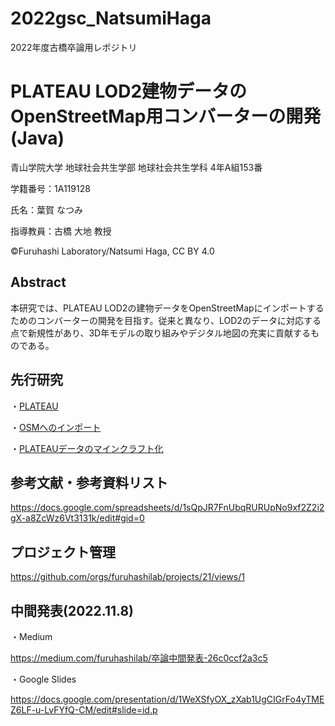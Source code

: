 # 2022gsc_NatsumiHaga

2022年度古橋卒論用レポジトリ

# PLATEAU LOD2建物データのOpenStreetMap用コンバーターの開発(Java)

青山学院大学 地球社会共生学部 地球社会共生学科 4年A組153番

学籍番号：1A119128　

氏名：葉賀 なつみ

指導教員：古橋 大地 教授

©Furuhashi Laboratory/Natsumi Haga, CC BY 4.0

## Abstract
本研究では、PLATEAU LOD2の建物データをOpenStreetMapにインポートするためのコンバーターの開発を目指す。従来と異なり、LOD2のデータに対応する点で新規性があり、3D年モデルの取り組みやデジタル地図の充実に貢献するものである。

## 先行研究

・[PLATEAU](https://www.mlit.go.jp/plateau/new-service/4-010/)

・[OSMへのインポート](https://qiita.com/nyampire/items/1c10afdd36750c87154d)

・[PLATEAUデータのマインクラフト化](https://qiita.com/nyampire/items/0f46cc38109acd0c70c8)

## 参考文献・参考資料リスト

https://docs.google.com/spreadsheets/d/1sQpJR7FnUbqRURUpNo9xf2Z2i2gX-a8ZcWz6Vt3131k/edit#gid=0

## プロジェクト管理

https://github.com/orgs/furuhashilab/projects/21/views/1

## 中間発表(2022.11.8)

・Medium

https://medium.com/furuhashilab/卒論中間発表-26c0ccf2a3c5

・Google Slides

https://docs.google.com/presentation/d/1WeXSfyOX_zXab1UgCIGrFo4yTMEZ6LF-u-LvFYfQ-CM/edit#slide=id.p


